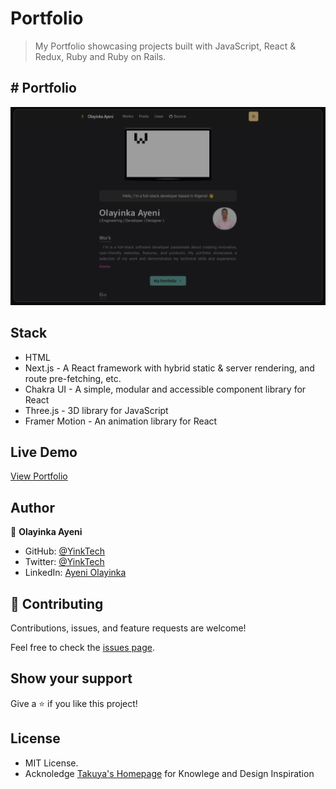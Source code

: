 # Portfolio

> My Portfolio showcasing projects built with JavaScript, React & Redux, Ruby and Ruby on Rails.

## # Portfolio

![screenshot](./docs/HomeScreen.png)

## Stack

- HTML
- Next.js - A React framework with hybrid static & server rendering, and route pre-fetching, etc.
- Chakra UI - A simple, modular and accessible component library for React
- Three.js - 3D library for JavaScript
- Framer Motion - An animation library for React

## Live Demo

[View Portfolio](https://yinka-portfolio.vercel.app/)

## Author

👤 **Olayinka Ayeni**

- GitHub: [@YinkTech](https://github.com/yinktech)
- Twitter: [@YinkTech](https://twitter.com/yink_tech)
- LinkedIn: [Ayeni Olayinka](https://www.linkedin.com/in/yinktech/)

## 🤝 Contributing

Contributions, issues, and feature requests are welcome!

Feel free to check the [issues page](https://github.com/YinkTech/yinka-portfolio/issues).

## Show your support

Give a ⭐️ if you like this project!

## License

- MIT License.
- Acknoledge [Takuya's Homepage](https://github.com/craftzdog/craftzdog-homepage) for Knowlege and Design Inspiration
